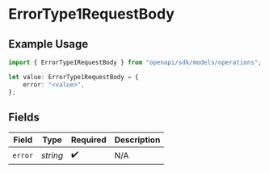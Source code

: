 # ErrorType1RequestBody

## Example Usage

```typescript
import { ErrorType1RequestBody } from "openapi/sdk/models/operations";

let value: ErrorType1RequestBody = {
    error: "<value>",
};
```

## Fields

| Field              | Type               | Required           | Description        |
| ------------------ | ------------------ | ------------------ | ------------------ |
| `error`            | *string*           | :heavy_check_mark: | N/A                |